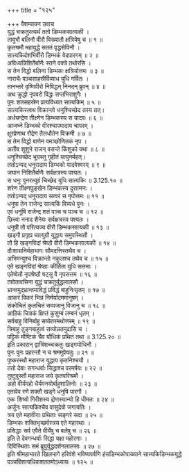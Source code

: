 +++
title = "१२५"

+++
वैशम्पायन उवाच  
युद्धं चक्रतुरत्यर्थं ततो डिम्भकसात्यकी ।  
तावुभौ बलिनौ वीरौ विख्यातौ क्षत्रियेषु च ॥ १ ॥  
कृतश्रमौ महायुद्धे सततं वृद्धसेविनौ ।  
सात्यकिर्दशभिर्वीरो डिम्भकं वेदपारगम् ॥ २ ॥  
अविध्यन्निशितैर्बाणैः स्तने वक्त्रे तथोरसि ।  
स तेन विद्धो बलिना डिम्भकः क्षत्रियोत्तमः ॥ ३ ॥  
नाराचैः पञ्चसाहस्रैर्विव्याध युधि गर्वितः ।  
तानन्तरे वृष्णिवीरो निषिद्धन् निनदन् ब्रुवन् ॥ ४ ॥  
अथ क्रुद्धो नृपवरो विद्धः सप्तभिराशुगैः ।  
पुनः शतसहस्रेण प्रत्यविध्यत सात्यकिम् ॥ ५ ॥  
सात्यकिस्त्वथ विक्रान्तो धनुश्चिच्छेद तस्य तत्।  
अर्धचन्द्रेण तीक्ष्णेन डिम्भकस्य स यादवः ॥ ६ ॥  
आजघ्ने डिम्भको वीरश्चापमादाय चापरम् ।  
क्षुरप्रेणाथ रौद्रेण तैलधौतेन विक्रमी ॥ ७ ॥  
स तेन विद्धो बाणेन वमञ्छोणितकं नृप ।  
अतीव शुशुभे राजन् वसन्ते किंशुको यथा ॥ ८ ॥  
धनुश्चिच्छेद भूयस्तु गृहीतं यत्पुनर्महत्।  
ततोऽन्यद् धनुरादाय डिम्भको यादवेश्वरम् ॥ ९ ॥  
जघान निशितैर्बाणैः सर्वक्षत्रस्य पश्यतः ।  
स धनुः पुनरत्युग्रं चिच्छेद युधि सात्यकिः ॥ 3.125.१० ॥  
शरेण तीक्ष्णपुङ्खेन डिम्भकस्य दुरात्मनः ।  
ततोऽन्यद् धनुरादाय सत्वरं स नृपोत्तमः ॥ ११ ॥  
धनुषा तेन राजेन्द्र सात्यकिं विव्यधे पुनः ।  
एवं धनूंषि राजेन्द्र शतं पञ्च च पञ्च च ॥ १२ ॥  
छित्त्वा ननाद शैनेयः सर्वक्षत्रस्य पश्यतः ।  
धनुषी तौ परित्यज्य वीरौ डिम्भकसात्यकी ॥ १३ ॥  
खड्गौ प्रगृह्य चात्युग्रौ युद्धाय समुपस्थितौ ।  
तौ हि खङ्गविदां श्रेष्ठौ वीरौ डिम्भकसात्यकी ॥ १४ ॥  
दौःशासनिर्महाभागः सौमदत्तिस्तथैव च ।  
अभिमन्युश्च विक्रान्तो नकुलश्च तथैव च ॥ १५ ॥  
एते खङ्गविदां श्रेष्ठाः कीर्तिता युधि सत्तमाः ।  
एतेष्वेतौ नृपश्रेष्ठौ षट्सु वै नृपसत्तम ॥ १६ ॥  
तावेतावसिना युद्धं चक्रतुर्युद्धलालसौ ।  
भ्रान्तमुद्भ्रान्तमाविद्धं प्रविद्धं बाहुनिःसृतम् ॥ १७ ॥  
आकरं विकरं भिन्नं निर्मर्यादममानुषम् ।  
संकोचितं कुलचितं सव्यजानु विजानु च ॥ १८ ॥  
आहिकं चित्रकं क्षिप्तं कुसुम्बं लम्बनं धृतम् ।  
सर्वबाहु विनिर्बाहु सव्येतरमथोत्तरम् ॥ १९ ॥  
त्रिबाहु तुङ्गबाहुत्वं सव्योन्नतमुदासि च ।  
पट्टिकं मौष्टिकं चैव यौधिकं प्रथितं तथा ॥ 3.125.२० ॥  
इति प्रकारान् द्वात्रिंशच्चक्रतुः खड्गयोधिनौ ।  
पुनः पुनः प्रहरन्तौ न च श्रममुपेयतुः ॥ २१ ॥  
पुष्करस्थौ महाराज युद्धाय कृतनिश्चयौ ।  
ततो देवाः सगन्धर्वाः सिद्धाश्च परमर्षयः ॥ २२ ॥  
तुष्टुवुस्तौ महाराज जये कृतपरिश्रमौ ।  
अहो वीर्यमहो धैर्यमनयोर्बाहुशालिनोः ॥ २३ ॥  
एतावेव रणे शक्तौ खड्गे धनुषि पारगौ ।  
एकः शिष्यो गिरीशस्य द्रोणस्यान्यो हि धीमतः ॥ २४ ॥  
अर्जुनः सात्यकिश्चैव वासुदेवो जगत्पतिः ।  
त्रय एते महावीराः प्रथिताः सङ्गरे सदा ॥ २५ ॥  
डिम्भकः शक्तिभृच्छर्वस्त्रय एते महारथाः ।  
प्रसिद्धाः सर्व एवैते वीर्येषु च बलेषु च ॥ २६ ॥  
इति ते देवगन्धर्वाः सिद्धा यक्षा महोरगाः ।  
दिविस्थिताः समं ब्रूयुर्युद्धदर्शनलालसाः ॥ २७ ॥  
इति श्रीमहाभारते खिलभागे हरिवंशे भविष्यपर्वणि हंसडिम्भकोपाख्याने सात्यकिडिम्भकयुद्धे पञ्चविंशत्यधिकशततमोऽध्यायः ॥ १२५ ॥